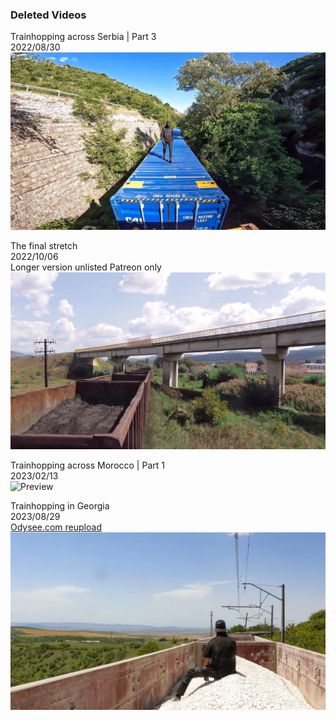 ### Deleted Videos  

Trainhopping across Serbia | Part 3  
2022/08/30  
![Preview](video_preview/Trainhopping_across_Serbia___Part_3.webp)

The final stretch  
2022/10/06  
Longer version unlisted Patreon only  
![Preview](video_preview/The_final_stretch.webp)

Trainhopping across Morocco | Part 1  
2023/02/13  
![Preview](video_preview/Trainhopping_across_Morocco_｜_Part_1.webp)

Trainhopping in Georgia  
2023/08/29  
[Odysee.com reupload](https://odysee.com/@urbexArchive:5/trainhopping-in-georgia:6)  
![Preview](video_preview/Trainhopping_in_Georgia.webp)
